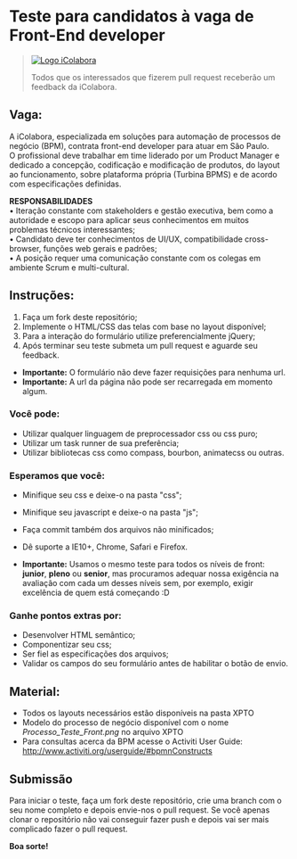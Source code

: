 # Teste para candidatos à vaga de Front-End developer
> [![Logo iColabora](http://www.icolabora.com.br/vagas/imgs/icolabora.png)](https://www.icolabora.com.br)
>
> Todos que os interessados que fizerem pull request receberão um feedback da iColabora.

## Vaga:
A iColabora, especializada em soluções para automação de processos de negócio (BPM), contrata front-end developer para atuar em São Paulo. <br>
O profissional deve trabalhar em time liderado por um Product Manager e dedicado a concepção, codificação e modificação de produtos, do layout ao funcionamento, sobre plataforma própria (Turbina BPMS) e de acordo com especificações definidas.

<strong>RESPONSABILIDADES</strong><br>
• Iteração constante com stakeholders e gestão executiva, bem como a autoridade e escopo para aplicar seus conhecimentos em muitos problemas técnicos interessantes;<br>
• Candidato deve ter conhecimentos de UI/UX, compatibilidade cross-browser, funções web gerais e padrões;<br>
• A posição requer uma comunicação constante com os colegas em ambiente Scrum e multi-cultural.<br>

## Instruções:

1. Faça um fork deste repositório;
2. Implemente o HTML/CSS das telas com base no layout disponível;
3. Para a interação do formulário utilize preferencialmente jQuery;
5. Após terminar seu teste submeta um pull request e aguarde seu feedback.

* **Importante:** O formulário não deve fazer requisições para nenhuma url.
* **Importante:** A url da página não pode ser recarregada em momento algum.

### Você pode:

* Utilizar qualquer linguagem de preprocessador css ou css puro;
* Utilizar um task runner de sua preferência;
* Utilizar bibliotecas css como compass, bourbon, animatecss ou outras.

### Esperamos que você:

* Minifique seu css e deixe-o na pasta "css";
* Minifique seu javascript e deixe-o na pasta "js";
* Faça commit também dos arquivos não minificados;
* Dê suporte a IE10+, Chrome, Safari e Firefox.

* **Importante:** Usamos o mesmo teste para todos os níveis de front: **junior**, **pleno** ou **senior**, mas procuramos adequar nossa exigência na avaliação com cada um desses níveis sem, por exemplo, exigir excelência de quem está começando :D

### Ganhe pontos extras por:

* Desenvolver HTML semântico;
* Componentizar seu css;
* Ser fiel as especificações dos arquivos;
* Validar os campos do seu formulário antes de habilitar o botão de envio.

## Material:

* Todos os layouts necessários estão disponíveis na pasta XPTO
* Modelo do processo de negócio disponível com o nome <i>Processo_Teste_Front.png</i> no arquivo XPTO
* Para consultas acerca da BPM acesse o Activiti User Guide: http://www.activiti.org/userguide/#bpmnConstructs

## Submissão

Para iniciar o teste, faça um fork deste repositório, crie uma branch com o seu nome completo e depois envie-nos o pull request.
Se você apenas clonar o repositório não vai conseguir fazer push e depois vai ser mais complicado fazer o pull request.

**Boa sorte!**
